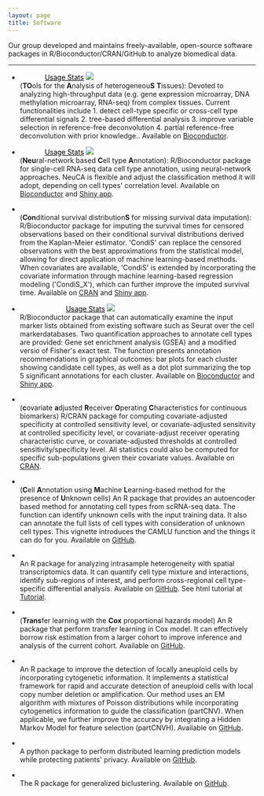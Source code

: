 ```yaml
---
layout: page
title: Software
---
```



Our group developed and maintains freely-available, open-source software packages in R/Bioconductor/CRAN/GitHub to analyze biomedical data. 

<!--
<p float="left">
  <img src="./assets/pics/DSS_hex.png" width="125" height="144" />
  <img src="./assets/pics/NeuCA_hex.png" width="125" height="144" />
 	<img src="./assets/pics/ISLET_hex.png" width="125" height="144" />
<!--   		<img src="/img3.png" width="100" /> 	-->

---------------


- <a style="color: white;" class="btn btn-primary" href="http://bioconductor.org/packages/release/bioc/html/TOAST.html">TOAST</a> 
  <a style="color: black;" class="btn" href="http://bioconductor.org/packages/stats/bioc/TOAST/">Usage Stats</a> 
  <img src="https://bioconductor.org/shields/years-in-bioc/TOAST.svg"><br/>
  (**TO**ols for the **A**nalysis of heterogeneou**S** **T**issues): Devoted to analyzing high-throughput data (e.g. gene expression microarray, DNA methylation microarray, RNA-seq) from complex tissues. Current functionalities include 1. detect cell-type specific or cross-cell type differential signals 2. tree-based differential analysis 3. improve variable selection in reference-free deconvolution 4. partial reference-free deconvolution with prior knowledge.. Available on [Bioconductor](http://bioconductor.org/packages/release/bioc/html/TOAST.html).

- <a  style="color: white;" class="btn btn-primary" href="https://bioconductor.org/packages/NeuCA/">NeuCA</a>
  <a style="color: black;" class="btn" href="http://bioconductor.org/packages/stats/bioc/NeuCA/">Usage Stats</a> 
  <img src="https://bioconductor.org/shields/years-in-bioc/NeuCA.svg"><br/>
  (**Neu**ral-network based **C**ell type **A**nnotation): R/Bioconductor package for single-cell RNA-seq data cell type annotation, using neural-network approaches. NeuCA is flexible and adjust the classification method it will adopt, depending on cell types' correlation level. Available on [Bioconductor](https://bioconductor.org/packages/NeuCA/) and [Shiny app](https://statbioinfo.shinyapps.io/NeuCA/). 
  
- <a  style="color: white;" class="btn btn-primary" href="https://cran.r-project.org/web/packages/CondiS/index.html">CondiS</a><br/>
  (**Con**ditional survival distribution**S** for missing survival data imputation): R/Bioconductor package for imputing the survival times for censored observations based on their conditional survival distributions derived from the Kaplan-Meier estimator. 'CondiS' can replace the censored observations with the best approximations from the statistical model, allowing for direct application of machine learning-based methods. When covariates are available, 'CondiS' is extended by incorporating the covariate information through machine learning-based regression modeling ('CondiS_X'), which can further improve the imputed survival time. Available on [CRAN](https://cran.r-project.org/web/packages/CondiS/index.html) and [Shiny app](https://biostatistics.mdanderson.org/shinyapps/CondiS/). 
  
- <a  style="color: white;" class="btn btn-primary" href="https://bioconductor.org/packages/devel/bioc/html/EasyCellType.html">EasyCellType</a>
  <a style="color: black;" class="btn" href="http://bioconductor.org/packages/stats/bioc/EasyCellType/">Usage Stats</a> 
  <img src="https://bioconductor.org/shields/years-in-bioc/EasyCellType.svg"><br/>
R/Bioconductor package that can automatically examine the input marker lists obtained from existing software such as Seurat over the cell markerdatabases. Two quantification approaches to annotate cell types are provided: Gene set enrichment analysis (GSEA) and a modified versio of Fisher's exact test. The function presents annotation recommendations in graphical outcomes: bar plots for each cluster showing candidate cell types, as well as a dot plot summarizing the top 5 significant annotations for each cluster. Available on [Bioconductor](https://bioconductor.org/packages/devel/bioc/html/EasyCellType.html) and [Shiny app](https://biostatistics.mdanderson.org/shinyapps/EasyCellType/). 
				            
- <a  style="color: white;" class="btn btn-primary" href="https://cran.r-project.org/web/packages/caROC/index.html">caROC</a><br/> 
(**c**ovariate **a**djusted **R**eceiver **O**perating **C**haracteristics for continuous biomarkers) R/CRAN package for computing covariate-adjusted specificity at controlled sensitivity level, or covariate-adjusted sensitivity at controlled specificity level, or covariate-adjust receiver operating characteristic curve, or covariate-adjusted thresholds at controlled sensitivity/specificity level. All statistics could also be computed for specific sub-populations given their covariate values. Available on [CRAN](https://cran.r-project.org/web/packages/caROC/index.html).
		    
- <a  style="color: white;" class="btn btn-primary" href="https://github.com/ziyili20/CAMLU">CAMLU</a><br/> (**C**ell **A**nnotation using **M**achine **L**earning-based method for the presence of **U**nknown cells) An R package that provides an autoencoder based method for annotating cell types from scRNA-seq data. The function can identify unknown cells with the input training data. It also can annotate the full lists of cell types with consideration of unknown cell types. This vignette introduces the CAMLU function and the things it can do for you. Available on [GitHub](https://github.com/ziyili20/CAMLU).

- <a  style="color: white;" class="btn btn-primary" href="https://github.com/ziyili20/TransCox">TransCox</a><br/> An R package for analyzing intrasample heterogeneity with spatial transcriptomics data. It can quantify cell type mixture and interactions, identify sub-regions of interest, and perform cross-regional cell type-specific differential analysis. Available on [GitHub](https://github.com/ziyili20/TransCox). See html tutorial at [Tutorial](./RegionalST.html).


- <a  style="color: white;" class="btn btn-primary" href="https://github.com/ziyili20/RegionalST">RegionalST</a><br/> (**Trans**fer learning with the **Cox** proportional hazards model) An R package that perform transfer learning in Cox model. It can effectively borrow risk estimation from a larger cohort to improve inference and analysis of the current cohort. Available on [GitHub](https://github.com/ziyili20/RegionalST). 

- <a  style="color: white;" class="btn btn-primary" href="https://github.com/ziyili20/partCNV">PartCNV</a> <br/> An R package to improve the detection of locally aneuploid cells by incorporating cytogenetic information. It implements a statistical framework for rapid and accurate detection of aneuploid cells with local copy number deletion or amplification. Our method uses an EM algorithm with mixtures of Poisson distributions while incorporating cytogenetics information to guide the classification (partCNV). When applicable, we further improve the accuracy by integrating a Hidden Markov Model for feature selection (partCNVH). Available on [GitHub](https://github.com/ziyili20/partCNV).

- <a  style="color: white;" class="btn btn-primary" href="https://github.com/ziyili20/DistributedLearningPredictor">DistributedLearningPredictor</a><br/> 
A python package to perform distributed learning prediction models while protecting patients' privacy. Available on [GitHub](https://github.com/ziyili20/DistributedLearningPredictor).

- <a  style="color: white;" class="btn btn-primary" href="https://github.com/ziyili20/GBC">GBC</a><br/> 
The R package for generalized biclustering. Available on [GitHub](https://github.com/ziyili20/GBC).